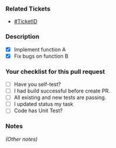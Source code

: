 ### Related Tickets
- [#TicketID](https://dev.sun-asterisk.com/issues/TicketID)

### Description
- [x] Implement function A
- [x] Fix bugs on function B

### Your checklist for this pull request
- [ ] Have you self-test?
- [ ] I had build successful before create PR.
- [ ] All existing and new tests are passing.
- [ ] I updated status my task
- [ ] Code has Unit Test?

### Notes
*(Other notes)*

